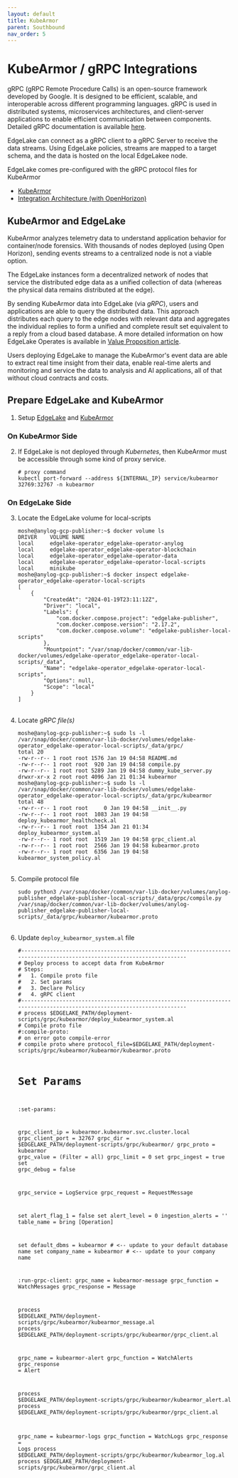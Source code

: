 ```yaml
---
layout: default
title: KubeArmor  
parent: Southbound
nav_order: 5
---
```

# KubeArmor / gRPC Integrations

gRPC (gRPC Remote Procedure Calls) is an open-source framework developed by Google. 
It is designed to be efficient, scalable, and interoperable across different programming languages.
gRPC is used in distributed systems, microservices architectures, and client-server applications to enable efficient 
communication between components. Detailed gRPC documentation is available [here](https://grpc.io/docs/what-is-grpc/introduction/#overview).

EdgeLake can connect as a gRPC client to a gRPC Server to receive the data streams. Using EdgeLake policies, streams 
are mapped to a target schema, and the data is hosted on the local EdgeLakee node.

EdgeLake comes pre-configured with the gRPC protocol files for KubeArmor

* [KubeArmor](https://kubernetes.io/docs/setup/)
* [Integration Architecture (with OpenHorizon)](https://wiki.lfedge.org/display/OH/EdgeLake+-+KubeArmor+Integration)

## KubeArmor and EdgeLake

KubeArmor analyzes telemetry data to understand application behavior for container/node forensics. With thousands of 
nodes deployed (using Open Horizon), sending events streams to a centralized node is not a viable option. 

The EdgeLake instances form a decentralized network of nodes that service the distributed edge data as a unified collection 
of data (whereas the physical data remains distributed at the edge).

By sending KubeArmor data into EdgeLake (via *gRPC*), users and applications are able to query the distributed data. 
This approach distributes each query to the edge nodes with relevant data and aggregates the individual replies to form 
a unified and complete result set equivalent to a reply from a cloud based database. A more detailed information on how 
EdgeLake  Operates is available in [Value Proposition article](https://medium.com/anylog-network/anylog-value-proposition-7746f04fd0a3).

Users deploying EdgeLake to manage the KubeArmor's event data are able to extract real time insight from their data, 
enable real-time alerts and monitoring and service the data to analysis and AI applications, all of that without cloud 
contracts and costs.

## Prepare EdgeLake and KubeArmor
<ol start="1">
<li>Setup <a href="https://github.com/EdgeLake/docker-compose" target="_blank">EdgeLake</a> and <a href="https://docs.kubearmor.io/kubearmor/quick-links/deployment_guide">KubeArmor</a></li>
</ol>

### On KubeArmor Side 
<ol start="2"><li>If EdgeLake is not deployed through <i>Kubernetes</i>, then KubeArmor must be accessible through some kind of proxy service.
<pre class="code-frame"><code class="language-shell"># proxy command 
kubectl port-forward --address ${INTERNAL_IP} service/kubearmor 32769:32767 -n kubearmor
</code></pre></li></ol>

### On EdgeLake Side
<ol start="3"><li>Locate the EdgeLake volume for local-scripts
<pre class="code-frame"><code class="language-shell">moshe@anylog-gcp-publisher:~$ docker volume ls 
DRIVER    VOLUME NAME
local     edgelake-operator_edgelake-operator-anylog
local     edgelake-operator_edgelake-operator-blockchain
local     edgelake-operator_edgelake-operator-data
local     edgelake-operator_edgelake-operator-local-scripts
local     minikube
moshe@anylog-gcp-publisher:~$ docker inspect edgelake-operator_edgelake-operator-local-scripts
[
    {
        "CreatedAt": "2024-01-19T23:11:12Z",
        "Driver": "local",
        "Labels": {
            "com.docker.compose.project": "edgelake-publisher",
            "com.docker.compose.version": "2.17.2",
            "com.docker.compose.volume": "edgelake-publisher-local-scripts"
        },
        "Mountpoint": "/var/snap/docker/common/var-lib-docker/volumes/edgelake-operator_edgelake-operator-local-scripts/_data",
        "Name": "edgelake-operator_edgelake-operator-local-scripts",
        "Options": null,
        "Scope": "local"
    }
]</code></pre></li>
<br>
<li>Locate <i>gRPC file(s)</i>
<pre class="code-frame"><code class="language-shell">moshe@anylog-gcp-publisher:~$ sudo ls -l /var/snap/docker/common/var-lib-docker/volumes/edgelake-operator_edgelake-operator-local-scripts/_data/grpc/
total 20
-rw-r--r-- 1 root root 1576 Jan 19 04:58 README.md
-rw-r--r-- 1 root root  920 Jan 19 04:58 compile.py
-rw-r--r-- 1 root root 5289 Jan 19 04:58 dummy_kube_server.py
drwxr-xr-x 2 root root 4096 Jan 21 01:34 kubearmor
moshe@anylog-gcp-publisher:~$ sudo ls -l /var/snap/docker/common/var-lib-docker/volumes/edgelake-operator_edgelake-operator-local-scripts/_data/grpc/kubearmor
total 48
-rw-r--r-- 1 root root     0 Jan 19 04:58 __init__.py
-rw-r--r-- 1 root root  1083 Jan 19 04:58 deploy_kubearmor_healthcheck.al
-rw-r--r-- 1 root root  1354 Jan 21 01:34 deploy_kubearmor_system.al
-rw-r--r-- 1 root root  1519 Jan 19 04:58 grpc_client.al
-rw-r--r-- 1 root root  2566 Jan 19 04:58 kubearmor.proto
-rw-r--r-- 1 root root  6356 Jan 19 04:58 kubearmor_system_policy.al
</code></pre></li>
<br>
<li>Compile protocol file
<pre class="code-frame"><code class="language-shell">sudo python3 /var/snap/docker/common/var-lib-docker/volumes/anylog-publisher_edgelake-publisher-local-scripts/_data/grpc/compile.py /var/snap/docker/common/var-lib-docker/volumes/anylog-publisher_edgelake-publisher-local-scripts/_data/grpc/kubearmor/kubearmor.proto</code></pre>
</li>
<br>
<li>Update <code class="language-shell">deploy_kubearmor_system.al</code> file
<pre class="code-frame"><code class="language-anylog">#-----------------------------------------------------------------------------------------------------------------------
# Deploy process to accept data from KubeArmor
# Steps:
#   1. Compile proto file
#   2. Set params
#   3. Declare Policy
#   4. gRPC client
#-----------------------------------------------------------------------------------------------------------------------
# process $EDGELAKE_PATH/deployment-scripts/grpc/kubearmor/deploy_kubearmor_system.al
# Compile proto file
#:compile-proto:
# on error goto compile-error
# compile proto where protocol_file=$EDGELAKE_PATH/deployment-scripts/grpc/kubearmor/kubearmor/kubearmor.proto

# Set Params
:set-params:

grpc_client_ip = kubearmor.kubearmor.svc.cluster.local
grpc_client_port = 32767
grpc_dir = $EDGELAKE_PATH/deployment-scripts/grpc/kubearmor/
grpc_proto = kubearmor
grpc_value = (Filter = all)
grpc_limit = 0
set grpc_ingest = true
set grpc_debug = false

grpc_service = LogService
grpc_request = RequestMessage

set alert_flag_1 = false
set alert_level = 0
ingestion_alerts = ''
table_name = bring [Operation]

set default_dbms = kubearmor # <-- update to your default database name 
set company_name = kubearmor # <-- update to your company name 

:run-grpc-client:
grpc_name = kubearmor-message
grpc_function = WatchMessages
grpc_response = Message

process $EDGELAKE_PATH/deployment-scripts/grpc/kubearmor/kubearmor_message.al
process $EDGELAKE_PATH/deployment-scripts/grpc/kubearmor/grpc_client.al

grpc_name = kubearmor-alert
grpc_function = WatchAlerts
grpc_response = Alert

process $EDGELAKE_PATH/deployment-scripts/grpc/kubearmor/kubearmor_alert.al
process $EDGELAKE_PATH/deployment-scripts/grpc/kubearmor/grpc_client.al

grpc_name = kubearmor-logs
grpc_function = WatchLogs
grpc_response = Logs
process $EDGELAKE_PATH/deployment-scripts/grpc/kubearmor/kubearmor_log.al
process $EDGELAKE_PATH/deployment-scripts/grpc/kubearmor/grpc_client.al
</code></pre></li>
</ol>
